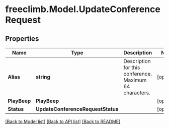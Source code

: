 # freeclimb.Model.UpdateConferenceRequest

## Properties

Name | Type | Description | Notes
------------ | ------------- | ------------- | -------------
**Alias** | **string** | Description for this conference. Maximum 64 characters. | [optional] 
**PlayBeep** | **PlayBeep** |  | [optional] 
**Status** | **UpdateConferenceRequestStatus** |  | [optional] 

[[Back to Model list]](../README.md#documentation-for-models) [[Back to API list]](../README.md#documentation-for-api-endpoints) [[Back to README]](../README.md)

